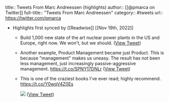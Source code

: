 title:: Tweets From Marc Andreessen (highlights)
author:: [[@pmarca on Twitter]]
full-title:: "Tweets From Marc Andreessen"
category:: #tweets
url:: https://twitter.com/pmarca

- Highlights first synced by [[Readwise]] [[Nov 19th, 2022]]
	- Build 1,000 new state of the art nuclear power plants in the US and Europe, right now. We won't, but we should. ([View Tweet](https://twitter.com/pmarca/status/1496777650509017089))
	- Another example, Product Management became 
	  just Product. This is because "management" makes us uneasy. The result has not been less management, just increasingly passive-aggressive management. https://t.co/SPNY17DNLr ([View Tweet](https://twitter.com/pmarca/status/1502506817879912449))
	- This is one of the craziest books I've ever read; highly recommend. https://t.co/Y0wqV4Z0Es 
	  
	  ![](https://pbs.twimg.com/media/FRjpKtwUYAEqWft.jpg) ([View Tweet](https://twitter.com/pmarca/status/1520221318276284416))